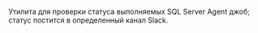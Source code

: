 Утилита для проверки статуса выполняемыx SQL Server Agent джоб; статус постится в определенный канал Slack.
